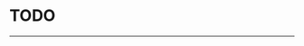 # TODO

[//]: # (TODO - About 300 lines per chapter)
[//]: # (TODO - About 13 chapters)
[//]: # (TODO - Ivy's rescuer is not a person. He's an animated piece of leather. No real self-determination. Should he grow?)
[//]: # (Other chapters wordcount: 3721 + 3883 + 0)

---

[//]: # (The Tumultuous Tours of Ivy Green)
[//]: # (TODO - Accident prone, green-skinned plant-based alien, joins a intergalactic tour agency to get to explore things)
